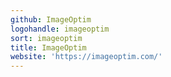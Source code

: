 ```yaml
---
github: ImageOptim
logohandle: imageoptim
sort: imageoptim
title: ImageOptim
website: 'https://imageoptim.com/'
---
```

